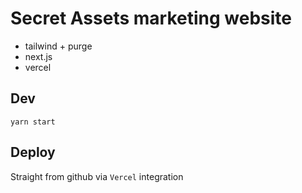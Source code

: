 # Secret Assets marketing website

- tailwind + purge
- next.js
- vercel

## Dev

`yarn start`

## Deploy

Straight from github via `Vercel` integration
